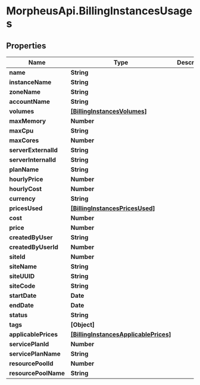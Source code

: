 # MorpheusApi.BillingInstancesUsages

## Properties

Name | Type | Description | Notes
------------ | ------------- | ------------- | -------------
**name** | **String** |  | [optional] 
**instanceName** | **String** |  | [optional] 
**zoneName** | **String** |  | [optional] 
**accountName** | **String** |  | [optional] 
**volumes** | [**[BillingInstancesVolumes]**](BillingInstancesVolumes.md) |  | [optional] 
**maxMemory** | **Number** |  | [optional] 
**maxCpu** | **String** |  | [optional] 
**maxCores** | **Number** |  | [optional] 
**serverExternalId** | **String** |  | [optional] 
**serverInternalId** | **String** |  | [optional] 
**planName** | **String** |  | [optional] 
**hourlyPrice** | **Number** |  | [optional] 
**hourlyCost** | **Number** |  | [optional] 
**currency** | **String** |  | [optional] 
**pricesUsed** | [**[BillingInstancesPricesUsed]**](BillingInstancesPricesUsed.md) |  | [optional] 
**cost** | **Number** |  | [optional] 
**price** | **Number** |  | [optional] 
**createdByUser** | **String** |  | [optional] 
**createdByUserId** | **Number** |  | [optional] 
**siteId** | **Number** |  | [optional] 
**siteName** | **String** |  | [optional] 
**siteUUID** | **String** |  | [optional] 
**siteCode** | **String** |  | [optional] 
**startDate** | **Date** |  | [optional] 
**endDate** | **Date** |  | [optional] 
**status** | **String** |  | [optional] 
**tags** | **[Object]** |  | [optional] 
**applicablePrices** | [**[BillingInstancesApplicablePrices]**](BillingInstancesApplicablePrices.md) |  | [optional] 
**servicePlanId** | **Number** |  | [optional] 
**servicePlanName** | **String** |  | [optional] 
**resourcePoolId** | **Number** |  | [optional] 
**resourcePoolName** | **String** |  | [optional] 



